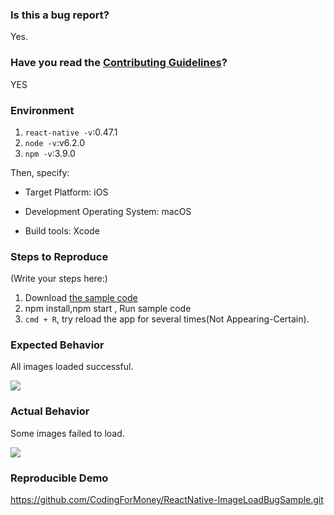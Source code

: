 ### Is this a bug report?

Yes.

### Have you read the [Contributing Guidelines](https://facebook.github.io/react-native/docs/contributing.html)?

YES

### Environment

1. `react-native -v`:0.47.1
2. `node -v`:v6.2.0
3. `npm -v`:3.9.0

Then, specify:

- Target Platform:
iOS

- Development Operating System:
macOS

- Build tools:
Xcode

### Steps to Reproduce

(Write your steps here:)

1. Download [the sample code](https://github.com/CodingForMoney/ReactNative-ImageLoadBugSample.git)
2. npm install,npm start , Run sample code
3. `cmd + R`, try reload the app for several times(Not Appearing-Certain).

### Expected Behavior

All images loaded successful.

![](http://resource.luoxianming.cn/rnimagenormal.png)

### Actual Behavior

Some images failed to load.

![](http://resource.luoxianming.cn/rnimgefailed.png)

### Reproducible Demo


https://github.com/CodingForMoney/ReactNative-ImageLoadBugSample.git

